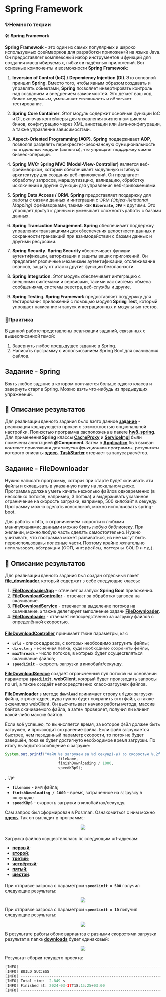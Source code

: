 
# Spring Framework

### ✨Немного теории

🛠️ **Spring Framework**

**Spring Framework** - это один из самых популярных и широко используемых фреймворков для разработки приложений на языке Java. Он предоставляет комплексный набор инструментов и функций для создания масштабируемых, гибких и надёжных приложений. Вот основные компоненты и возможности **Spring Framework**:

1. **Inversion of Control (IoC) / Dependency Injection (DI)**. Это основной принцип **Spring**. Вместо того, чтобы явным образом создавать и управлять объектами, **Spring** позволяет инвертировать контроль над созданием и внедрением зависимостей. Это делает ваш код более модульным, уменьшает связанность и облегчает тестирование.

2. **Spring Core Container**. Этот модуль содержит основные функции IoC и DI, включая контейнеры для управления жизненным циклом бинов, конфигурацию через XML, аннотации или Java-конфигурации, а также управление зависимостями.

3. **Aspect-Oriented Programming (AOP)**. **Spring** поддерживает **AOP**, позволяя разделять перекрестно-резонансную функциональность на отдельные модули (аспекты), что упрощает поддержку самих бизнес-операций.

4. **Spring MVC: Spring MVC (Model-View-Controller)** является веб-фреймворком, который обеспечивает модульную и гибкую архитектуру для создания веб-приложений. Он предлагает обработку запросов, маршрутизацию, валидацию, обработку исключений и другие функции для управления веб-приложениями.

5. **Spring Data Access / ORM**. **Spring** предоставляет поддержку для работы с базами данных и интеграции с ORM _(Object-Relational Mapping)_ фреймворками, такими как **`Hibernate`**, **`JPA`** и другими. Это упрощает доступ к данным и уменьшает сложность работы с базами данных.

6. **Spring Transaction Management**. **Spring** обеспечивает поддержку управления транзакциями для обеспечения целостности данных и сохранности транзакций при взаимодействии с базами данных и другими ресурсами.

7. **Spring Security**. **Spring Security** обеспечивает функции аутентификации, авторизации и защиты ваших приложений. Он предлагает различные механизмы аутентификации, отслеживание сеансов, защиту от атак и другие функции безопасности.

8. **Spring Integration**. Этот модуль обеспечивает интеграцию с внешними системами и сервисами, такими как системы обмена сообщениями, системы реестра, веб-службы и другие.

9. **Spring Testing**. **Spring Framework** предоставляет поддержку для тестирования приложений с помощью модуля **Spring Test**, который упрощает написание и запуск интеграционных и модульных тестов.

### 🚀Практика

В данной работе представлены реализации заданий, связанных с вышеописанной темой:
1. Завернуть любое предыдущее задание в Spring.
2. Написать программу с использованием Spring Boot для скачивания файлов.

## Задание - Spring

Взять любое задание в котором получается больше одного класса и завернуть старт в Spring.
Можно взять что-нибудь из предыдущих упражнений.

## 🤔 Описание результатов

Для реализации данного задания было взято данное [**задание**](https://github.com/MironovNikita/sber-homework8) - реализация кэширующего прокси с возможностью опциональной настройки. Полностью программа расположена в пакете [**hw8_spring**](https://github.com/MironovNikita/sber-homework17/tree/main/src/main/java/org/application/hw8_spring). Для применения **Spring** классы [**CacheProxy**](https://github.com/MironovNikita/sber-homework17/blob/main/src/main/java/org/application/hw8_spring/cacheProxy/CacheProxy.java) и [**ServiceImpl**](https://github.com/MironovNikita/sber-homework17/blob/main/src/main/java/org/application/hw8_spring/service/ServiceImpl.java) были помечены аннотацией **@Component**. Затем в [**Application**](https://github.com/MironovNikita/sber-homework17/blob/main/src/main/java/org/application/hw8_spring/Application.java) был вызван контекст приложения для запуска функционала программы, результаты которого описаны [**здесь**](https://github.com/MironovNikita/sber-homework8/blob/main/README.md). [**TaskStarter**](https://github.com/MironovNikita/sber-homework17/blob/main/src/main/java/org/application/hw8_spring/TaskStarter.java) отевчает за запуск расчётов.

## Задание - FileDownloader

Нужно написать программу, которая при старте будет скачивать эти файлы и складывать в указанную папку на локальном диске.
Программа должна уметь качать несколько файлов одновременно (в несколько потоков, например, 3 потока) и выдерживать указанное ограничение на скорость загрузки, например, 500 килобайт в секунду. Программу можно сделать консольной, можно использовать spring-boot.

Для работы с http, с ограничением скорости и любыми манипуляциямис данными можно брать любую
библиотеку. При желании, можно любую часть сделать самостоятельно.
Нужно учитывать, что программа может развиваться, из неё могут быть переиспользованы полезные
части. Поэтому крайне желательно использовать абстракции (ООП, интерфейсы, паттерны, SOLID и т.д.).

## 🤨 Описание результатов

Для реализации данного задания был создан отдельный пакет [**file_downloader**](https://github.com/MironovNikita/sber-homework17/tree/main/src/main/java/org/application/file_downloader), который содержит в себе следующие классы:
1. [**FileDownloaderApp**](https://github.com/MironovNikita/sber-homework17/blob/main/src/main/java/org/application/file_downloader/FileDownLoaderApp.java) - отвечает за запуск **Spring Boot** приложения.
2. [**FileDownloadController**](https://github.com/MironovNikita/sber-homework17/blob/main/src/main/java/org/application/file_downloader/FileDownloadController.java) - отвечает за обработку запроса на скачивание.
3. [**FileDownloadService**](https://github.com/MironovNikita/sber-homework17/blob/main/src/main/java/org/application/file_downloader/FileDownloadService.java) - отвечает за выделение потоков на скачивание, а также делегирует выполнение задачи [**FileDownloader**](https://github.com/MironovNikita/sber-homework17/blob/main/src/main/java/org/application/file_downloader/FileDownloader.java).
4. [**FileDownloader**](https://github.com/MironovNikita/sber-homework17/blob/main/src/main/java/org/application/file_downloader/FileDownloader.java) - отвечает непосредственно за загрузку файлов с определённой скоростью.

####
[**FileDownloadController**](https://github.com/MironovNikita/sber-homework17/blob/main/src/main/java/org/application/file_downloader/FileDownloadController.java) принимает такие параметры, как:
- **`urls`** - список адресов, с которых необходимо загрузить файлы;
- **`directory`** - конечная папка, куда необходимо сохранить файлы;
- **`maxThreads`** - число потоков, в которых будет осуществляться скачивание файлов;
- **`speedLimit`** - скорость загрузки в килобайт/секунду.

[**FileDownloadService**](https://github.com/MironovNikita/sber-homework17/blob/main/src/main/java/org/application/file_downloader/FileDownloadService.java) создаёт ограниченный пул потоков на основании параметра **`speedLimit`**, **webClient**, который будет производить запросы по url, а также создаёт непосредственно класс-загрузчик файлов.

[**FileDownloader**](https://github.com/MironovNikita/sber-homework17/blob/main/src/main/java/org/application/file_downloader/FileDownloader.java) в методе **`download`** принимает строку url для загрузки файла, строку-адрес, куда нужно будет сохранить этот файл, а также экземпляр webClient. Он высчитывает начало работы метода, массив байтов скачиваемого файла, а затем проверяет, получил ли клиент какой-либо массив байтов.

Если всё успешно, то вычисляется время, за которое файл должен быть загружен, и происходит сохранение файла. Если файл загружается быстрее, чем переданный параметр скорости, то поток не будет завершён, пока не будет достигнуто необходимое время загрузки. По итогу выводится сообщение о загрузке:
```java
System.out.printf("Файл %s загружен за %d секунд(-ы) со скоростью %.2f кб/сек%n",
                        fileName,
                        finishDownloading / 1000,
                        speedKBpS);
```
, где 
- **`filename`** - имя файла;
- **`finishDownloading / 1000`** - время, затраченное на загрузку в секундах;
- **`speedKBpS`** - скорость загрузки в килобайтах/секунду.

Сам запрос был сформирован в Postman. Ознакомиться с ним можно [**здесь**](https://github.com/MironovNikita/sber-homework17/tree/main/src/main/java/org/application/file_downloader/postman/file_downloader_postman.json). Так он выглядит в программе:

<p align="center">

  <img src="https://github.com/MironovNikita/sber-homework17/blob/main/res/postman.png">

</p>

####
Загрузка файлов осуществлялась по следующим url-адресам:
- [**первый**](https://tiniatov.ru/wp-content/uploads/c/a/b/cab466aa3eb8325e9ef78a9935ad56c3.png);
- [**второй**](https://cdn-icons-png.flaticon.com/512/1183/1183618.png);
- [**третий**](https://cdn.coursehunter.net/category/java.png);
- [**четвёртый**](https://cdn3.iconfinder.com/data/icons/developer-files-2-add-on/48/v-35-1024.png);
- [**пятый**](https://tiniatov.ru/wp-content/uploads/a/f/c/afc39d2488aaf2a9c242ca3d23a128dd.png);
- [**шестой**](https://www.shareicon.net/download/2015/09/25/107068_development_512x512.png).

####
При отправке запроса с параметром **`speedLimit = 500`** получил следующие результаты:

<p align="center">

  <img src="https://github.com/MironovNikita/sber-homework17/blob/main/res/speed500.png">

</p>

При отправке запроса с параметром **`speedLimit = 10`** получил следующие результаты:

<p align="center">

  <img src="https://github.com/MironovNikita/sber-homework17/blob/main/res/speed10.png">

</p>

В результате работы обоих вариантов с разными скоростями загрузки результат в папке [**downloads**](https://github.com/MironovNikita/sber-homework17/tree/main/src/main/java/org/application/file_downloader/downloads) будет одинаковый:

<p align="center">

  <img src="https://github.com/MironovNikita/sber-homework17/blob/main/res/files.png">

</p>

Результат сборки текущего проекта:

```java
[INFO] ------------------------------------------------------------------------
[INFO] BUILD SUCCESS
[INFO] ------------------------------------------------------------------------
[INFO] Total time:  2.849 s
[INFO] Finished at: 2024-03-17T18:16:25+03:00
[INFO] ------------------------------------------------------------------------
```